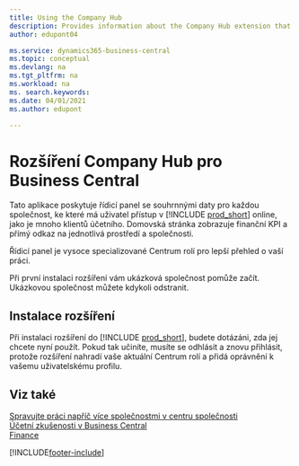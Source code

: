 ```yaml
---
title: Using the Company Hub
description: Provides information about the Company Hub extension that you can use to manage work across multiple companies in Business Central.
author: edupont04

ms.service: dynamics365-business-central
ms.topic: conceptual
ms.devlang: na
ms.tgt_pltfrm: na
ms.workload: na
ms. search.keywords:
ms.date: 04/01/2021
ms.author: edupont

---
```

# Rozšíření Company Hub pro Business Central

Tato aplikace poskytuje řídicí panel se souhrnnými daty pro každou společnost, ke které má uživatel přístup v [!INCLUDE [prod_short](includes/prod_short.md)] online, jako je mnoho klientů účetního. Domovská stránka zobrazuje finanční KPI a přímý odkaz na jednotlivá prostředí a společnosti.

Řídicí panel je vysoce specializované Centrum rolí pro lepší přehled o vaší práci.

Při první instalaci rozšíření vám ukázková společnost pomůže začít. Ukázkovou společnost můžete kdykoli odstranit.

## Instalace rozšíření

Při instalaci rozšíření do [!INCLUDE [prod_short](includes/prod_short.md)], budete dotázáni, zda jej chcete nyní použít. Pokud tak učiníte, musíte se odhlásit a znovu přihlásit, protože rozšíření nahradí vaše aktuální Centrum rolí a přidá oprávnění k vašemu uživatelskému profilu.

## Viz také

[Spravujte práci napříč více společnostmi v centru společnosti](company-hub.md)  
[Účetní zkušenosti v Business Central](finance-accounting.md)  
[Finance](finance.md)


[!INCLUDE[footer-include](includes/footer-banner.md)]